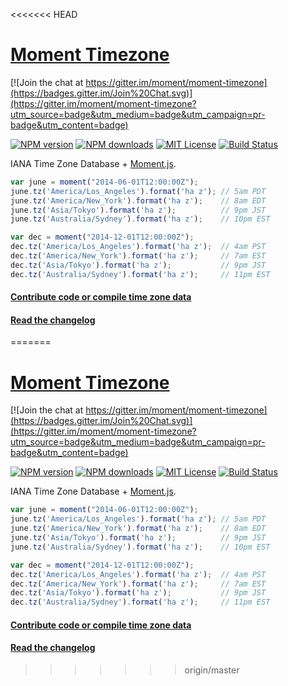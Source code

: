 <<<<<<< HEAD
# [Moment Timezone](http://momentjs.com/timezone)

[![Join the chat at https://gitter.im/moment/moment-timezone](https://badges.gitter.im/Join%20Chat.svg)](https://gitter.im/moment/moment-timezone?utm_source=badge&utm_medium=badge&utm_campaign=pr-badge&utm_content=badge)

[![NPM version][npm-version-image]][npm-url] [![NPM downloads][npm-downloads-image]][npm-url] [![MIT License][license-image]][license-url] [![Build Status][travis-image]][travis-url]

IANA Time Zone Database + [Moment.js](http://momentjs.com).

```js
var june = moment("2014-06-01T12:00:00Z");
june.tz('America/Los_Angeles').format('ha z'); // 5am PDT
june.tz('America/New_York').format('ha z');    // 8am EDT
june.tz('Asia/Tokyo').format('ha z');          // 9pm JST
june.tz('Australia/Sydney').format('ha z');    // 10pm EST

var dec = moment("2014-12-01T12:00:00Z");
dec.tz('America/Los_Angeles').format('ha z');  // 4am PST
dec.tz('America/New_York').format('ha z');     // 7am EST
dec.tz('Asia/Tokyo').format('ha z');           // 9pm JST
dec.tz('Australia/Sydney').format('ha z');     // 11pm EST
```

#### [Contribute code or compile time zone data](contributing.md)

#### [Read the changelog](changelog.md)


[license-image]: http://img.shields.io/badge/license-MIT-blue.svg?style=flat
[license-url]: LICENSE

[npm-url]: https://npmjs.org/package/moment-timezone
[npm-version-image]: http://img.shields.io/npm/v/moment-timezone.svg?style=flat
[npm-downloads-image]: http://img.shields.io/npm/dm/moment-timezone.svg?style=flat

[travis-url]: http://travis-ci.org/moment/moment-timezone
[travis-image]: http://img.shields.io/travis/moment/moment-timezone/develop.svg?style=flat
=======
# [Moment Timezone](http://momentjs.com/timezone)

[![Join the chat at https://gitter.im/moment/moment-timezone](https://badges.gitter.im/Join%20Chat.svg)](https://gitter.im/moment/moment-timezone?utm_source=badge&utm_medium=badge&utm_campaign=pr-badge&utm_content=badge)

[![NPM version][npm-version-image]][npm-url] [![NPM downloads][npm-downloads-image]][npm-url] [![MIT License][license-image]][license-url] [![Build Status][travis-image]][travis-url]

IANA Time Zone Database + [Moment.js](http://momentjs.com).

```js
var june = moment("2014-06-01T12:00:00Z");
june.tz('America/Los_Angeles').format('ha z'); // 5am PDT
june.tz('America/New_York').format('ha z');    // 8am EDT
june.tz('Asia/Tokyo').format('ha z');          // 9pm JST
june.tz('Australia/Sydney').format('ha z');    // 10pm EST

var dec = moment("2014-12-01T12:00:00Z");
dec.tz('America/Los_Angeles').format('ha z');  // 4am PST
dec.tz('America/New_York').format('ha z');     // 7am EST
dec.tz('Asia/Tokyo').format('ha z');           // 9pm JST
dec.tz('Australia/Sydney').format('ha z');     // 11pm EST
```

#### [Contribute code or compile time zone data](contributing.md)

#### [Read the changelog](changelog.md)


[license-image]: http://img.shields.io/badge/license-MIT-blue.svg?style=flat
[license-url]: LICENSE

[npm-url]: https://npmjs.org/package/moment-timezone
[npm-version-image]: http://img.shields.io/npm/v/moment-timezone.svg?style=flat
[npm-downloads-image]: http://img.shields.io/npm/dm/moment-timezone.svg?style=flat

[travis-url]: http://travis-ci.org/moment/moment-timezone
[travis-image]: http://img.shields.io/travis/moment/moment-timezone/develop.svg?style=flat
>>>>>>> origin/master
